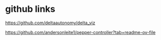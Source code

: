 # github links

https://github.com/deltaautonomy/delta_viz


https://github.com/andersonleite1/pepper-controller?tab=readme-ov-file
